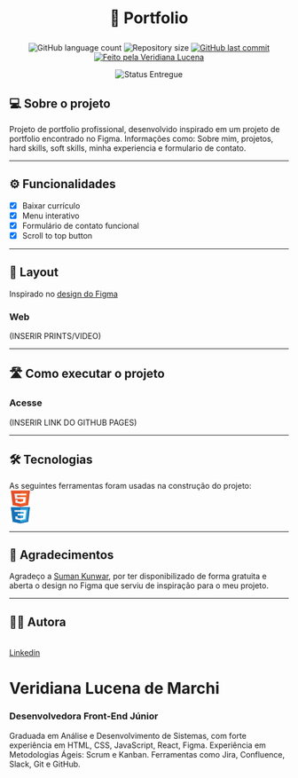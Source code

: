 # <p align="center">📁 Portfolio</p>

<p align="center">
  <img alt="GitHub language count" src="https://img.shields.io/github/languages/count/haaveeni/nlw-pocket-js-iniciante?color=brightgreen">

  <img alt="Repository size" src="https://img.shields.io/github/repo-size/haaveeni%2Fnlw-pocket-js-iniciante?color=brightgreen">
  
  <a href="https://github.com/haaveeni/nlw-pocket-js-iniciante/commits/main">
    <img alt="GitHub last commit" src="https://img.shields.io/github/last-commit/haaveeni/nlw-pocket-js-iniciante?color=brightgreen">
  </a>
  
   <a href="">
    <img alt="Feito pela Veridiana Lucena" src="https://img.shields.io/badge/feito%20por%20-Veridiana-brightgreen">
   </a>

<p align="center">
	<img alt="Status Entregue" src="https://img.shields.io/badge/STATUS-%20EM%20DESENVOLVIMENTO-brightgreen">
<!-- 	<img alt="Status Concluído" src="https://img.shields.io/badge/STATUS-CONCLU%C3%8DDO-brightgreen"> -->
</p>

## 💻 Sobre o projeto

Projeto de portfolio profissional, desenvolvido inspirado em um projeto de portfolio encontrado no Figma.
Informações como: Sobre mim, projetos, hard skills, soft skills, minha experiencia e formulario de contato.

---

## ⚙️ Funcionalidades

- [x] Baixar currículo
- [x] Menu interativo
- [x] Formulário de contato funcional
- [x] Scroll to top button

---

## 🎨 Layout

Inspirado no  <a href="https://www.figma.com/community/file/1311309815091555685/portfolio-for-developers">design do Figma</a>

### Web

(INSERIR PRINTS/VIDEO)

---

## 🛣️ Como executar o projeto

### Acesse
(INSERIR LINK DO GITHUB PAGES)

---

## 🛠 Tecnologias

As seguintes ferramentas foram usadas na construção do projeto:<br/>
<a href = "https://developer.mozilla.org/en-US/docs/Web/HTML"><img align="center" alt="HTML" height="30" width="40" src="https://raw.githubusercontent.com/devicons/devicon/master/icons/html5/html5-original.svg"></a><br/>
<a href = "https://developer.mozilla.org/en-US/docs/Web/CSS"><img align="center" alt="CSS" height="30" width="40" src="https://raw.githubusercontent.com/devicons/devicon/master/icons/css3/css3-original.svg"></a>

---

## 🤝 Agradecimentos
Agradeço a <a href="https://www.figma.com/@sumn2u">Suman Kunwar</a>, por ter disponibilizado de forma gratuita e aberta o design no Figma que serviu de inspiração para o meu projeto.

----

## 👩🏻 Autora
 <img src="https://media.licdn.com/dms/image/v2/D4D03AQGC9i8Q8qKbgg/profile-displayphoto-shrink_400_400/profile-displayphoto-shrink_400_400/0/1726935427851?e=1733356800&v=beta&t=Pdx08MLdiWHzKb7KbmntsHwslsudDY3TazoZ0K2Tzyg" width="100px;" alt=""/><br>
 <a href="https://www.linkedin.com/in/veridiana-lucena/">Linkedin</a>
# Veridiana Lucena de Marchi
### Desenvolvedora Front-End Júnior
Graduada em Análise e Desenvolvimento de Sistemas, com forte experiência em HTML, CSS, JavaScript, React, Figma.
Experiência em Metodologias Ágeis: Scrum e Kanban.
Ferramentas como Jira, Confluence, Slack, Git e GitHub.

